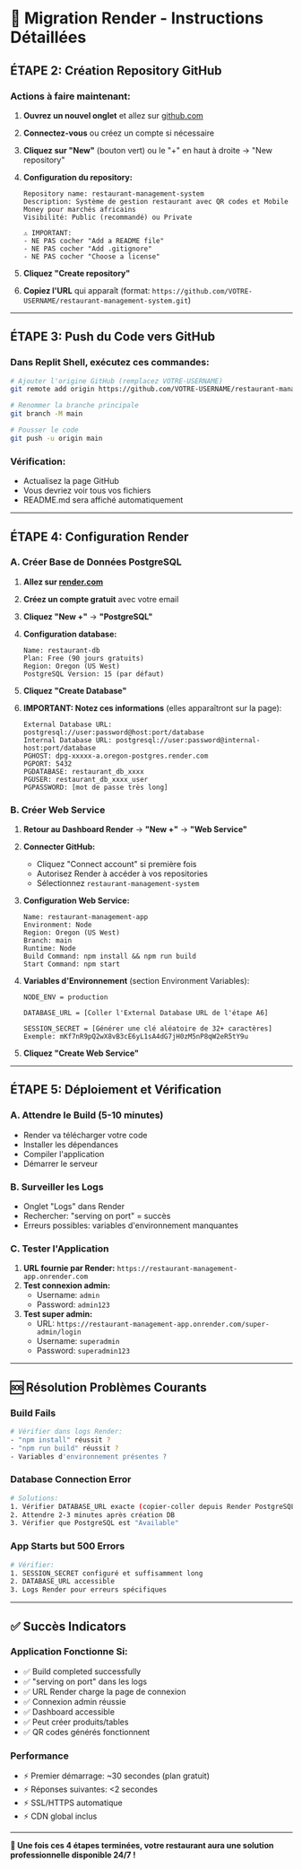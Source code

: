 # 🚀 Migration Render - Instructions Détaillées

## ÉTAPE 2: Création Repository GitHub

### Actions à faire maintenant:

1. **Ouvrez un nouvel onglet** et allez sur [github.com](https://github.com)

2. **Connectez-vous** ou créez un compte si nécessaire

3. **Cliquez sur "New"** (bouton vert) ou le "+" en haut à droite → "New repository"

4. **Configuration du repository:**
   ```
   Repository name: restaurant-management-system
   Description: Système de gestion restaurant avec QR codes et Mobile Money pour marchés africains
   Visibilité: Public (recommandé) ou Private
   
   ⚠️ IMPORTANT: 
   - NE PAS cocher "Add a README file"
   - NE PAS cocher "Add .gitignore" 
   - NE PAS cocher "Choose a license"
   ```

5. **Cliquez "Create repository"**

6. **Copiez l'URL** qui apparaît (format: `https://github.com/VOTRE-USERNAME/restaurant-management-system.git`)

---

## ÉTAPE 3: Push du Code vers GitHub

### Dans Replit Shell, exécutez ces commandes:

```bash
# Ajouter l'origine GitHub (remplacez VOTRE-USERNAME)
git remote add origin https://github.com/VOTRE-USERNAME/restaurant-management-system.git

# Renommer la branche principale
git branch -M main

# Pousser le code
git push -u origin main
```

### Vérification:
- Actualisez la page GitHub
- Vous devriez voir tous vos fichiers
- README.md sera affiché automatiquement

---

## ÉTAPE 4: Configuration Render

### A. Créer Base de Données PostgreSQL

1. **Allez sur [render.com](https://render.com)**

2. **Créez un compte gratuit** avec votre email

3. **Cliquez "New +"** → **"PostgreSQL"**

4. **Configuration database:**
   ```
   Name: restaurant-db
   Plan: Free (90 jours gratuits)
   Region: Oregon (US West)
   PostgreSQL Version: 15 (par défaut)
   ```

5. **Cliquez "Create Database"**

6. **IMPORTANT: Notez ces informations** (elles apparaîtront sur la page):
   ```
   External Database URL: postgresql://user:password@host:port/database
   Internal Database URL: postgresql://user:password@internal-host:port/database
   PGHOST: dpg-xxxxx-a.oregon-postgres.render.com
   PGPORT: 5432
   PGDATABASE: restaurant_db_xxxx
   PGUSER: restaurant_db_xxxx_user
   PGPASSWORD: [mot de passe très long]
   ```

### B. Créer Web Service

1. **Retour au Dashboard Render** → **"New +"** → **"Web Service"**

2. **Connecter GitHub:**
   - Cliquez "Connect account" si première fois
   - Autorisez Render à accéder à vos repositories
   - Sélectionnez `restaurant-management-system`

3. **Configuration Web Service:**
   ```
   Name: restaurant-management-app
   Environment: Node
   Region: Oregon (US West)
   Branch: main
   Runtime: Node
   Build Command: npm install && npm run build
   Start Command: npm start
   ```

4. **Variables d'Environnement** (section Environment Variables):
   ```
   NODE_ENV = production
   
   DATABASE_URL = [Coller l'External Database URL de l'étape A6]
   
   SESSION_SECRET = [Générer une clé aléatoire de 32+ caractères]
   Exemple: mKf7nR9pQ2wX8vB3cE6yL1sA4dG7jH0zM5nP8qW2eR5tY9u
   ```

5. **Cliquez "Create Web Service"**

---

## ÉTAPE 5: Déploiement et Vérification

### A. Attendre le Build (5-10 minutes)
- Render va télécharger votre code
- Installer les dépendances
- Compiler l'application
- Démarrer le serveur

### B. Surveiller les Logs
- Onglet "Logs" dans Render
- Rechercher: "serving on port" = succès
- Erreurs possibles: variables d'environnement manquantes

### C. Tester l'Application
1. **URL fournie par Render:** `https://restaurant-management-app.onrender.com`
2. **Test connexion admin:** 
   - Username: `admin`
   - Password: `admin123`
3. **Test super admin:**
   - URL: `https://restaurant-management-app.onrender.com/super-admin/login`
   - Username: `superadmin`
   - Password: `superadmin123`

---

## 🆘 Résolution Problèmes Courants

### Build Fails
```bash
# Vérifier dans logs Render:
- "npm install" réussit ?
- "npm run build" réussit ?
- Variables d'environnement présentes ?
```

### Database Connection Error
```bash
# Solutions:
1. Vérifier DATABASE_URL exacte (copier-coller depuis Render PostgreSQL)
2. Attendre 2-3 minutes après création DB
3. Vérifier que PostgreSQL est "Available"
```

### App Starts but 500 Errors
```bash
# Vérifier:
1. SESSION_SECRET configuré et suffisamment long
2. DATABASE_URL accessible
3. Logs Render pour erreurs spécifiques
```

---

## ✅ Succès Indicators

### Application Fonctionne Si:
- ✅ Build completed successfully
- ✅ "serving on port" dans les logs
- ✅ URL Render charge la page de connexion
- ✅ Connexion admin réussie
- ✅ Dashboard accessible
- ✅ Peut créer produits/tables
- ✅ QR codes générés fonctionnent

### Performance
- ⚡ Premier démarrage: ~30 secondes (plan gratuit)
- ⚡ Réponses suivantes: <2 secondes
- ⚡ SSL/HTTPS automatique
- ⚡ CDN global inclus

---

**🎯 Une fois ces 4 étapes terminées, votre restaurant aura une solution professionnelle disponible 24/7 !**